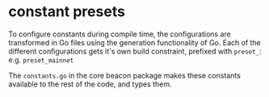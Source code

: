 # constant presets

To configure constants during compile time, the configurations are transformed in Go files using the generation functionality of Go.
 Each of the different configurations gets it's own build constraint, prefixed with `preset_`: e.g. `preset_mainnet`

The `constants.go` in the core beacon package makes these constants available to the rest of the code, and types them.
